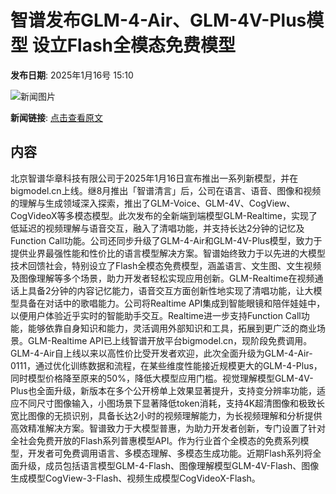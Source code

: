 # 智谱发布GLM-4-Air、GLM-4V-Plus模型 设立Flash全模态免费模型

**发布日期**: 2025年1月16号 15:10

![新闻图片](https://upload.chinaz.com/2025/0116/6387263699413516208881023.png)

**新闻链接**: [点击查看原文](https://www.aibase.com/zh/news/14775)

## 内容

北京智谱华章科技有限公司于2025年1月16日宣布推出一系列新模型，并在bigmodel.cn上线。继8月推出「智谱清言」后，公司在语言、语音、图像和视频的理解与生成领域深入探索，推出了GLM-Voice、GLM-4V、CogView、CogVideoX等多模态模型。此次发布的全新端到端模型GLM-Realtime，实现了低延迟的视频理解与语音交互，融入了清唱功能，并支持长达2分钟的记忆及Function Call功能。公司还同步升级了GLM-4-Air和GLM-4V-Plus模型，致力于提供业界最强性能和性价比的语言模型解决方案。智谱始终致力于以先进的大模型技术回馈社会，特别设立了Flash全模态免费模型，涵盖语言、文生图、文生视频及图像理解等多个场景，助力开发者轻松实现应用创新。GLM-Realtime在视频通话上具备2分钟的内容记忆能力，语音交互方面创新性地实现了清唱功能，让大模型具备在对话中的歌唱能力。公司将Realtime API集成到智能眼镜和陪伴娃娃中，以便用户体验近乎实时的智能助手交互。Realtime进一步支持Function Call功能，能够依靠自身知识和能力，灵活调用外部知识和工具，拓展到更广泛的商业场景。GLM-Realtime API已上线智谱开放平台bigmodel.cn，现阶段免费调用。GLM-4-Air自上线以来以高性价比受开发者欢迎，此次全面升级为GLM-4-Air-0111，通过优化训练数据和流程，在某些维度性能接近规模更大的GLM-4-Plus，同时模型价格降至原来的50%，降低大模型应用门槛。视觉理解模型GLM-4V-Plus也全面升级，新版本在多个公开榜单上效果显著提升，支持变分辨率功能，适应不同尺寸图像输入，小图场景下显著降低token消耗，支持4K超清图像和极致长宽比图像的无损识别，具备长达2小时的视频理解能力，为长视频理解和分析提供高效精准解决方案。智谱致力于大模型普惠，为助力开发者创新，专门设置了针对全社会免费开放的Flash系列普惠模型API。作为行业首个全模态的免费系列模型，开发者可免费调用语言、多模态理解、多模态生成功能。近期Flash系列将全面升级，成员包括语言模型GLM-4-Flash、图像理解模型GLM-4V-Flash、图像生成模型CogView-3-Flash、视频生成模型CogVideoX-Flash。
